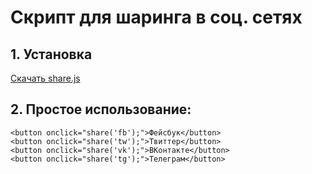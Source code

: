 # Скрипт для шаринга в соц. сетях

## 1. Установка

<a target="_blank" href="https://danielkon.github.io/share/share.js" class="btn btn-lg btn-primary mb-5" download>Скачать share.js</a>

## 2. Простое использование:

`<button onclick="share('fb');">Фейсбук</button>`<br>
`<button onclick="share('tw');">Твиттер</button>`<br>
`<button onclick="share('vk');">ВКонтакте</button>`<br>
`<button onclick="share('tg');">Телеграм</button>`<br>

